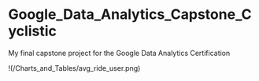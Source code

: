 # Google_Data_Analytics_Capstone_Cyclistic
My final capstone project for the Google Data Analytics Certification

!(/Charts_and_Tables/avg_ride_user.png)
